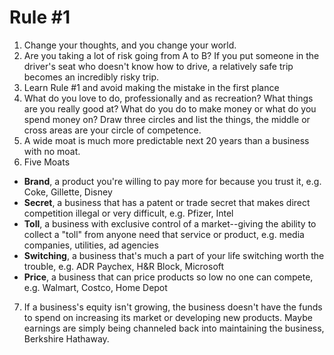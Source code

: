 # Rule #1

1. Change your thoughts, and you change your world. 
2. Are you taking a lot of risk going from A to B? If you put someone in the driver's seat who doesn't know how to drive, a relatively safe trip becomes an incredibly risky trip. 
3. Learn Rule #1 and avoid making the mistake in the first plance
4. What do you love to do, professionally and as recreation? What things are you really good at? What do you do to make money or what do you spend money on? Draw three circles and list the things, the middle or cross areas are your circle of competence. 
5. A wide moat is much more predictable next 20 years than a business with no moat. 
6. Five Moats
  - **Brand**, a product you're willing to pay more for because you trust it, e.g. Coke, Gillette, Disney
  - **Secret**, a business that has a patent or trade secret that makes direct competition illegal or very difficult, e.g. Pfizer, Intel
  - **Toll**, a business with exclusive control of a market--giving the ability to collect a "toll" from anyone need that service or product, e.g. media companies, utilities, ad agencies
  - **Switching**, a business that's much a part of your life switching worth the trouble, e.g. ADR Paychex, H&R Block, Microsoft
  - **Price**, a business that can price products so low no one can compete, e.g. Walmart, Costco, Home Depot
7. If a business's equity isn't growing, the business doesn't have the funds to spend on increasing its market or developing new products. Maybe earnings are simply being channeled back into maintaining the business, Berkshire Hathaway. 
